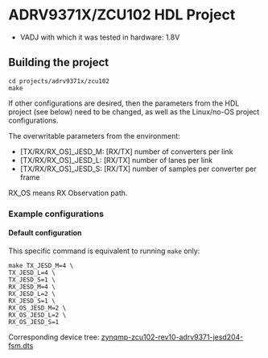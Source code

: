 <!-- no_no_os -->

# ADRV9371X/ZCU102 HDL Project

- VADJ with which it was tested in hardware: 1.8V

## Building the project

```
cd projects/adrv9371x/zcu102
make
```

If other configurations are desired, then the parameters from the HDL project (see below) need to be changed, as well as the Linux/no-OS project configurations.

The overwritable parameters from the environment:

- [TX/RX/RX_OS]_JESD_M: [RX/TX] number of converters per link
- [TX/RX/RX_OS]_JESD_L: [RX/TX] number of lanes per link
- [TX/RX/RX_OS]_JESD_S: [RX/TX] number of samples per converter per frame

RX_OS means RX Observation path.

### Example configurations

#### Default configuration

This specific command is equivalent to running `make` only:

```
make TX_JESD_M=4 \
TX_JESD_L=4 \
TX_JESD_S=1 \
RX_JESD_M=4 \
RX_JESD_L=2 \
RX_JESD_S=1 \
RX_OS_JESD_M=2 \
RX_OS_JESD_L=2 \
RX_OS_JESD_S=1
```

Corresponding device tree: [zynqmp-zcu102-rev10-adrv9371-jesd204-fsm.dts](https://github.com/analogdevicesinc/linux/blob/main/arch/arm64/boot/dts/xilinx/zynqmp-zcu102-rev10-adrv9371-jesd204-fsm.dts)
